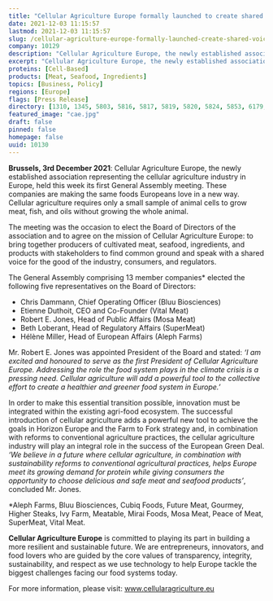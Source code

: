 ```yaml
---
title: "Cellular Agriculture Europe formally launched to create shared voice for new cultivated meat, seafood and ingredient industry"
date: 2021-12-03 11:15:57
lastmod: 2021-12-03 11:15:57
slug: /cellular-agriculture-europe-formally-launched-create-shared-voice-new-cultivated-meat
company: 10129
description: "Cellular Agriculture Europe, the newly established association representing the cellular agriculture industry in Europe, held this week its first General Assembly meeting."
excerpt: "Cellular Agriculture Europe, the newly established association representing the cellular agriculture industry in Europe, held this week its first General Assembly meeting."
proteins: [Cell-Based]
products: [Meat, Seafood, Ingredients]
topics: [Business, Policy]
regions: [Europe]
flags: [Press Release]
directory: [1310, 1345, 5803, 5816, 5817, 5819, 5820, 5824, 5853, 6179, 7856, 9042, 10129]
featured_image: "cae.jpg"
draft: false
pinned: false
homepage: false
uuid: 10130
---
```

<p><strong>Brussels, 3rd December 2021</strong>: Cellular Agriculture Europe, the newly established association representing the cellular agriculture industry in Europe, held this week its first General Assembly meeting. These companies are making the same foods Europeans love in a new way. Cellular agriculture requires only a small sample of animal cells to grow meat, fish, and oils without growing the whole animal.</p>
<p>The meeting was the occasion to elect the Board of Directors of the association and to agree on the mission of Cellular Agriculture Europe: to bring together producers of cultivated meat, seafood, ingredients, and products with stakeholders to find common ground and speak with a shared voice for the good of the industry, consumers, and regulators.</p>
<p>The General Assembly comprising 13 member companies* elected the following five representatives on the Board of Directors:</p>
<ul>
<li>Chris Dammann, Chief Operating Officer (Bluu Biosciences)</li>
<li>Etienne Duthoit, CEO and Co-Founder (Vital Meat)</li>
<li>Robert E. Jones, Head of Public Affairs (Mosa Meat)</li>
<li>Beth Loberant, Head of Regulatory Affairs (SuperMeat)</li>
<li>Hélène Miller, Head of European Affairs (Aleph Farms)</li>
</ul>
<p>Mr. Robert E. Jones was appointed President of the Board and stated: <em>‘I am excited and honoured to serve as the first President of Cellular Agriculture Europe. Addressing the role the food system plays in the climate crisis is a pressing need. Cellular agriculture will add a powerful tool to the collective effort to create a healthier and greener food system in Europe.’</em></p>
<p>In order to make this essential transition possible, innovation must be integrated within the existing agri-food ecosystem. The successful introduction of cellular agriculture adds a powerful new tool to achieve the goals in Horizon Europe and the Farm to Fork strategy and, in combination with reforms to conventional agriculture practices, the cellular agriculture industry will play an integral role in the success of the European Green Deal. <em>‘We believe in a future where cellular agriculture, in combination with sustainability reforms to conventional agricultural practices, helps Europe meet its growing demand for protein while giving consumers the opportunity to choose delicious and safe meat and seafood products’</em>, concluded Mr. Jones.</p>
<p>*Aleph Farms, Bluu Biosciences, Cubiq Foods, Future Meat, Gourmey, Higher Steaks, Ivy Farm, Meatable, Mirai Foods, Mosa Meat, Peace of Meat, SuperMeat, Vital Meat.</p>
<p><strong>Cellular Agriculture Europe</strong> is committed to playing its part in building a more resilient and sustainable future. We are entrepreneurs, innovators, and food lovers who are guided by the core values of transparency, integrity, sustainability, and respect as we use technology to help Europe tackle the biggest challenges facing our food systems today.</p>
<p>For more information, please visit: <a href="http://www.cellularagriculture.eu">www.cellularagriculture.eu</a></p>
